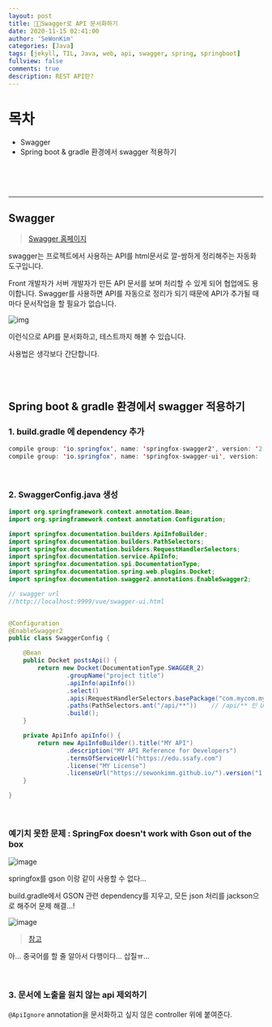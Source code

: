```yaml
---
layout: post
title: 👨‍🔬Swagger로 API 문서화하기
date: 2020-11-15 02:41:00
author: 'SeWonKim'
categories: [Java]
tags: [jekyll, TIL, Java, web, api, swagger, spring, springboot]
fullview: false
comments: true
description: REST API란?
---
```


# 목차

- Swagger
- Spring boot & gradle 환경에서 swagger 적용하기

&nbsp;  
&nbsp;  
&nbsp;

---

## Swagger

> [Swagger 홈페이지](https://swagger.io/)

swagger는 프로젝트에서 사용하는 API를 html문서로 깔-쌈하게 정리해주는 자동화 도구입니다.

Front 개발자가 서버 개발자가 만든 API 문서를 보며 처리할 수 있게 되어 협업에도 용이합니다. Swagger를 사용하면 API를 자동으로 정리가 되기 때문에 API가 추가될 때마다 문서작업을 할 필요가 없습니다.

![img](https://geeks.ms/rafahernandez/wp-content/uploads/sites/251/2018/08/image-2.png)

이런식으로 API를 문서화하고, 테스트까지 해볼 수 있습니다.

사용법은 생각보다 간단합니다.

&nbsp;  
&nbsp;

## Spring boot & gradle 환경에서 swagger 적용하기

### 1. build.gradle 에 dependency 추가

```java
compile group: 'io.springfox', name: 'springfox-swagger2', version: '2.9.2'
compile group: 'io.springfox', name: 'springfox-swagger-ui', version: '2.9.2'
```

&nbsp;

### 2. SwaggerConfig.java 생성

```java
import org.springframework.context.annotation.Bean;
import org.springframework.context.annotation.Configuration;

import springfox.documentation.builders.ApiInfoBuilder;
import springfox.documentation.builders.PathSelectors;
import springfox.documentation.builders.RequestHandlerSelectors;
import springfox.documentation.service.ApiInfo;
import springfox.documentation.spi.DocumentationType;
import springfox.documentation.spring.web.plugins.Docket;
import springfox.documentation.swagger2.annotations.EnableSwagger2;

// swagger url
//http://localhost:9999/vue/swagger-ui.html


@Configuration
@EnableSwagger2
public class SwaggerConfig {

	@Bean
	public Docket postsApi() {
		return new Docket(DocumentationType.SWAGGER_2)
				.groupName("project title")
				.apiInfo(apiInfo())
				.select()
				.apis(RequestHandlerSelectors.basePackage("com.mycom.myapp.controller")) // .apis(RequestHandlerSelectors.any())를 사용하면 현재 RequestMapping으로 할당된 모든 URL 리스트를 추출
				.paths(PathSelectors.ant("/api/**"))    // /api/** 인 URL들만 필터링. 모든 url을 노출하고 싶으면 /**로 쓰면 된다.
				.build();
	}

	private ApiInfo apiInfo() {
		return new ApiInfoBuilder().title("MY API")
				.description("MY API Reference for Developers")
				.termsOfServiceUrl("https://edu.ssafy.com")
				.license("MY License")
				.licenseUrl("https://sewonkimm.github.io/").version("1.0").build();
	}

}
```

&nbsp;

### 예기치 못한 문제 : SpringFox doesn't work with Gson out of the box

![image](https://user-images.githubusercontent.com/30452963/99155058-06a2a780-26f8-11eb-9432-6526c983061d.png)

springfox를 gson 이랑 같이 사용할 수 없다...

build.gradle에서 GSON 관련 dependency를 지우고, 모든 json 처리를 jackson으로 해주어 문제 해결...!

![image](https://user-images.githubusercontent.com/30452963/99155525-ed9bf580-26fb-11eb-8bcd-0b0a9162d0be.png)

> [참고](https://github.com/SpringForAll/spring-boot-starter-swagger/issues/138)

아... 중국어를 할 줄 알아서 다행이다... 삽질ㅠ...

&nbsp;

### 3. 문서에 노출을 원치 않는 api 제외하기

`@ApiIgnore` annotation을 문서화하고 싶지 않은 controller 위에 붙여준다.

&nbsp;  
&nbsp;  
&nbsp;
